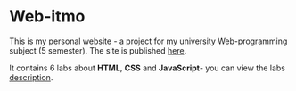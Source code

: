 # Web-itmo

This is my personal website - a project for my university Web-programming subject (5 semester).
The site is published [here](https://li-o-h.github.io/Web-itmo/).

It contains 6 labs about **HTML**, **CSS** and **JavaScript**- you can view the labs [description](https://github.com/Li-O-H/Web-itmo/blob/main/labs/labs.md).
